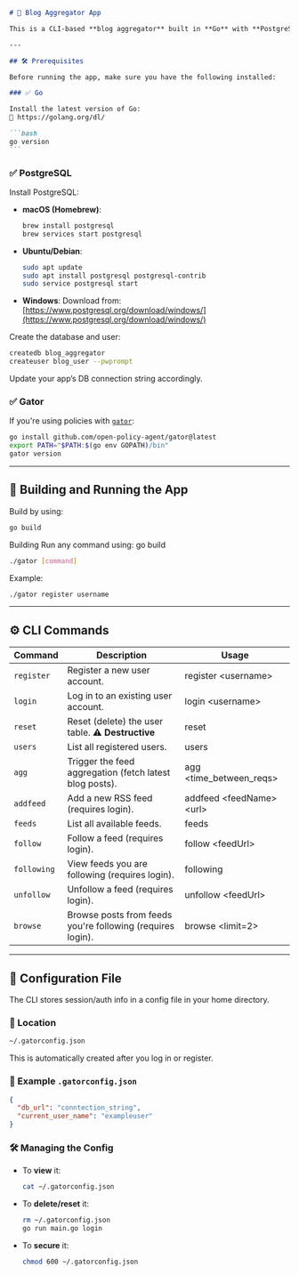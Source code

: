 ````markdown
# 📰 Blog Aggregator App

This is a CLI-based **blog aggregator** built in **Go** with **PostgreSQL** for persistent storage. It allows users to register, follow RSS feeds, and browse aggregated blog content from feeds they follow.

---

## 🛠 Prerequisites

Before running the app, make sure you have the following installed:

### ✅ Go

Install the latest version of Go:  
🔗 https://golang.org/dl/

```bash
go version
```
````

### ✅ PostgreSQL

Install PostgreSQL:

- **macOS (Homebrew)**:

  ```bash
  brew install postgresql
  brew services start postgresql
  ```

- **Ubuntu/Debian**:

  ```bash
  sudo apt update
  sudo apt install postgresql postgresql-contrib
  sudo service postgresql start
  ```

- **Windows**:
  Download from: [https://www.postgresql.org/download/windows/](https://www.postgresql.org/download/windows/)

Create the database and user:

```bash
createdb blog_aggregator
createuser blog_user --pwprompt
```

Update your app’s DB connection string accordingly.

### ✅ Gator

If you're using policies with [`gator`](https://github.com/open-policy-agent/gator):

```bash
go install github.com/open-policy-agent/gator@latest
export PATH="$PATH:$(go env GOPATH)/bin"
gator version
```

---

## 🚀 Building and Running the App

Build by using:

```bash
go build
```

Building Run any command using:
go build

```bash
./gator [command]
```

Example:

```bash
./gator register username
```

---

## ⚙️ CLI Commands

| Command     | Description                                                | Usage                      |
| ----------- | ---------------------------------------------------------- | -------------------------- |
| `register`  | Register a new user account.                               | register \<username>       |
| `login`     | Log in to an existing user account.                        | login \<username>          |
| `reset`     | Reset (delete) the user table. **⚠️ Destructive**          | reset                      |
| `users`     | List all registered users.                                 | users                      |
| `agg`       | Trigger the feed aggregation (fetch latest blog posts).    | agg <time_between_reqs>    |
| `addfeed`   | Add a new RSS feed (requires login).                       | addfeed \<feedName> \<url> |
| `feeds`     | List all available feeds.                                  | feeds                      |
| `follow`    | Follow a feed (requires login).                            | follow \<feedUrl>          |
| `following` | View feeds you are following (requires login).             | following                  |
| `unfollow`  | Unfollow a feed (requires login).                          | unfollow \<feedUrl>        |
| `browse`    | Browse posts from feeds you're following (requires login). | browse <limit=2>           |

---

## 🧰 Configuration File

The CLI stores session/auth info in a config file in your home directory.

### 📌 Location

```bash
~/.gatorconfig.json
```

This is automatically created after you log in or register.

### 🧾 Example `.gatorconfig.json`

```json
{
  "db_url": "conntection_string",
  "current_user_name": "exampleuser"
}
```

### 🛠 Managing the Config

- To **view** it:

  ```bash
  cat ~/.gatorconfig.json
  ```

- To **delete/reset** it:

  ```bash
  rm ~/.gatorconfig.json
  go run main.go login
  ```

- To **secure** it:

  ```bash
  chmod 600 ~/.gatorconfig.json
  ```
